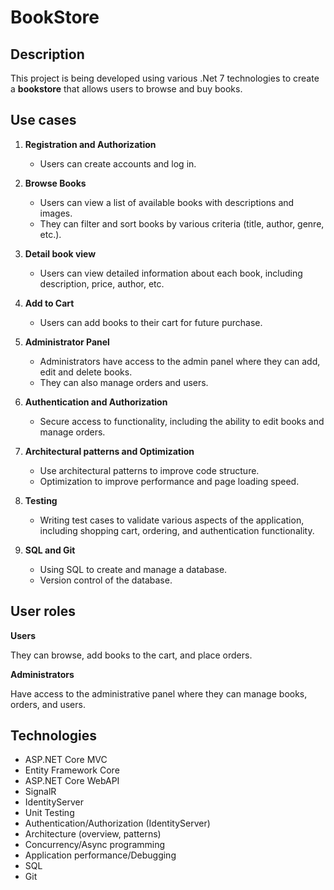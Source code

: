 # BookStore
## Description
This project is being developed using various .Net 7 technologies to create a **bookstore** that allows users to browse and buy books. 

## Use cases 
1. **Registration and Authorization**
   - Users can create accounts and log in.

2. **Browse Books**
   - Users can view a list of available books with descriptions and images.
   - They can filter and sort books by various criteria (title, author, genre, etc.).

3. **Detail book view**
   - Users can view detailed information about each book, including description, price, author, etc.

4. **Add to Cart**
   - Users can add books to their cart for future purchase.

6. **Administrator Panel**
   - Administrators have access to the admin panel where they can add, edit and delete books.
   - They can also manage orders and users.

7. **Authentication and Authorization**
   - Secure access to functionality, including the ability to edit books and manage orders.

8. **Architectural patterns and Optimization**
    - Use architectural patterns to improve code structure.
    - Optimization to improve performance and page loading speed.

9. **Testing**
    - Writing test cases to validate various aspects of the application, including shopping cart, ordering, and authentication functionality.

10. **SQL and Git**
    - Using SQL to create and manage a database.
    - Version control of the database.

## User roles
 **Users**
  
  They can browse, add books to the cart, and place orders.

 **Administrators**
   
   Have access to the administrative panel where they can manage books, orders, and users.

## Technologies
- ASP.NET Core MVC
- Entity Framework Core
- ASP.NET Core WebAPI
- SignalR
- IdentityServer
- Unit Testing
- Authentication/Authorization (IdentityServer)
- Architecture (overview, patterns)
- Concurrency/Async programming
- Application performance/Debugging
- SQL
- Git
